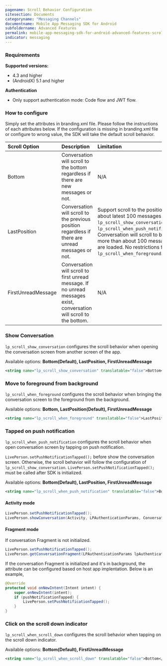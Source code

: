 ```yaml
---
pagename: Scroll Behavior Configuration
sitesection: Documents
categoryname: "Messaging Channels"
documentname: Mobile App Messaging SDK for Android
subfoldername: Advanced Features
permalink: mobile-app-messaging-sdk-for-android-advanced-features-scroll-behavior-configuration.html
indicator: messaging
---
```


### Requirements

**Supported versions:**
 - 4.3 and higher
 - (AndroidX) 5.1 and higher

**Authentication**
 - Only support authentication mode: Code flow and JWT flow.

### How to configure

Simply set the attributes in branding.xml file. Please follow the instructions of each attributes below. If the configuration is missing in branding.xml file or configure to wrong value, the SDK will take the default scroll behavior.

| Scroll Option | Description | Limitation |
| :--- | :--- | :--- |
| Bottom | Conversation will scroll to the bottom regardless if there are new messages or not. | N/A |
| LastPosition | Conversation will scroll to the previous position regardless if there are unread messages or not. | Support scroll to the position within about latest 100 messages for `lp_scroll_show_conversation` and `lp_scroll_when_push_notification`. Conversation will scroll to bottom if more than about 100 messages are loaded. No restrictions for `lp_scroll_when_foreground`. |
| FirstUnreadMessage | Conversation will scroll to first unread message. If no unread messages exist, conversation will scroll to the bottom. | N/A |

### Show Conversation

`lp_scroll_show_conversation` configures the scroll behavior when opening the conversation screen from another screen of the app.

Available options: **Bottom(Default), LastPosition, FirstUnreadMessage**

```xml
<string name="lp_scroll_show_conversation" translatable="false">Bottom</string>
```

### Move to foreground from background

`lp_scroll_when_foreground` configures the scroll behavior when bringing the conversation screen to the foreground from the background.

Available options: **Bottom, LastPosition(Default), FirstUnreadMessage**

```xml
<string name="lp_scroll_when_foreground" translatable="false">LastPosition</string>
```

### Tapped on push notification

`lp_scroll_when_push_notification` configures the scroll behavior when open conversation screen by tapping on push notification.

`LivePerson.setPushNotificationTapped();` before show the conversation screen. Otherwise, the scroll behavior will follow the configuration of `lp_scroll_show_conversation`. `LivePerson.setPushNotificationTapped();` must be called after SDK is initialized.

Available options: **Bottom(Default), LastPosition, FirstUnreadMessage**

```xml
<string name="lp_scroll_when_push_notification" translatable="false">Bottom</string>
```

#### Activity mode

```java
LivePerson.setPushNotificationTapped();
LivePerson.showConversation(Activity, LPAuthenticationParams, ConversationViewParams);
```

#### Fragment mode

If conversation Fragment is not initialized.

```java
LivePerson.setPushNotificationTapped();
LivePerson.getConversationFragment(LPAuthenticationParams lpAuthenticationParams, ConversationViewParams params‎);
```

If the conversation Fragment is initialized and it's in background, the attribute can be configured based on host app implentation. Below is an example,

```java
@Override
protected void onNewIntent(Intent intent) {
    super.onNewIntent(intent);
    if (pushNotificationTapped) {
        LivePerson.setPushNotificationTapped();
    }
}
```

### Click on the scroll down indicator

`lp_scroll_when_scroll_down` configures the scroll behavior when tapping on the scroll down indicator.

Available options: **Bottom(Default), FirstUnreadMessage**

```xml
<string name="lp_scroll_when_scroll_down" translatable="false">Bottom</string>
```